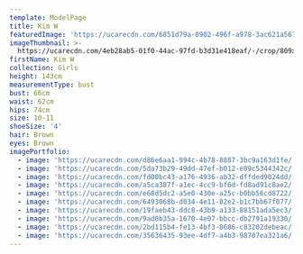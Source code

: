```yaml
---
template: ModelPage
title: Kim W
featuredImage: 'https://ucarecdn.com/6851d79a-0902-496f-a978-3ac621a567d9/'
imageThumbnail: >-
  https://ucarecdn.com/4eb28ab5-01f0-44ac-97fd-b3d31e418eaf/-/crop/809x1119/126,15/-/preview/
firstName: Kim W
collection: Girls
height: 143cm
measurementType: bust
bust: 66cm
waist: 62cm
hips: 74cm
size: 10-11
shoeSize: '4'
hair: Brown
eyes: Brown
imagePortfolio:
  - image: 'https://ucarecdn.com/d86e6aa1-994c-4b78-8887-3bc9a163d1fe/'
  - image: 'https://ucarecdn.com/5da73b29-49dd-47ef-b012-e09c5344342c/'
  - image: 'https://ucarecdn.com/fd00bc43-a176-4936-ab32-dffded9024dd/'
  - image: 'https://ucarecdn.com/a5ca387f-a1ec-4cc9-bf6d-fd8ad91c8ae2/'
  - image: 'https://ucarecdn.com/e68d5dc2-a5e0-430e-a25c-b0bb56cd8722/'
  - image: 'https://ucarecdn.com/6493068b-d034-4e11-82e2-b1c7bb67f077/'
  - image: 'https://ucarecdn.com/19faeb43-ddc8-43b9-a133-88151ada5ec3/'
  - image: 'https://ucarecdn.com/9ad0b35a-1670-4e07-bbcc-db2791a19330/'
  - image: 'https://ucarecdn.com/2bd115b4-fe13-4bf3-8686-c83202debeac/'
  - image: 'https://ucarecdn.com/35636435-93ee-4df7-a4b3-98707ea321a6/'
---
```


